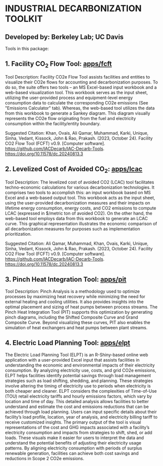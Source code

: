 # INDUSTRIAL DECARBONIZATION TOOLKIT

## Developed by: Berkeley Lab; UC Davis 

Tools in this package:

## 1. Facility CO<sub>2</sub> Flow Tool: [apps/fcft](apps/fcft)

Tool Description:
  Facility CO2e Flow Tool assists facilities and entities to visualize their CO2e flows for accounting and decarbonization purposes. To do so, the suite offers two tools – an MS Excel-based input workbook and a web-based visualization tool. This workbook serves as the input sheet, utilizing the user-provided process and equipment-level energy consumption data to calculate the corresponding CO2e emissions (See "Emissions Calculator" tab). Whereas, the web-based tool utilizes the data from this workbook to generate a Sankey diagram. This diagram visually represents the CO2e flow originating from the fuel and electricity consumption within the facility/entity boundary. 
  
  Suggested Citation: Khan, Ovais, Ali Qamar, Muhammad, Karki, Unique, Sinha, Vedant,  Kissock, John & Rao, Prakash. (2023, October 24). Facility CO2 Flow Tool (FCFT) v0.9. [Computer software]. https://github.com/IACDecarb/IAC-Decarb-Tools. https://doi.org/10.11578/dc.20240813.3

## 2. Levelized Cost of Avoided CO<sub>2</sub>: [apps/lcac](apps/lcac)

   Tool Description:
The levelized cost of avoided CO2 (LCAC) tool facilitates techno-economic calculations for various decarbonization technologies. It comprises two tools to accomplish this: an input workbook based on MS Excel and a web-based output tool. This workbook acts as the input sheet, using the user-provided decarbonization measures and their impacts on lifetime energy consumption, energy costs, and CO2 emissions to compute LCAC (expressed in $/metric ton of avoided CO2). On the other hand, the web-based tool employs data from this workbook to generate an LCAC curve. This graphical representation illustrates the economic comparison of all decarbonization measures for purposes such as implementation prioritization.

  Suggested Citation: Ali Qamar, Muhammad, Khan, Ovais, Karki, Unique, Sinha, Vedant,  Kissock, John & Rao, Prakash. (2023, October 24). Facility CO2 Flow Tool (FCFT) v0.9. [Computer software]. https://github.com/IACDecarb/IAC-Decarb-Tools. https://doi.org/10.11578/dc.20240813.3

## 3. Pinch Heat Integration Tool: [apps/pit](apps/pit)
  Tool Description:
  Pinch Analysis is a methodology used to optimize processes by maximizing heat recovery while minimizing the need for external heating and cooling utilities. It also provides insights into the optimal placement and sizing of heat pumps between process streams. The Pinch Heat Integration Tool (PIT) supports this optimization by generating pinch diagrams, including the Shifted Composite Curve and Grand Composite Curve. Beyond visualizing these curves, PIT also enables the simulation of heat exchangers and heat pumps between plant streams.

## 4. Electric Load Planning Tool: [apps/elpt](apps/elpt)
  The Electric Load Planning Tool (ELPT) is an R-Shiny-based online web application with a user-provided Excel input that assists facilities in understanding the economic and environmental impacts of their electricity consumption. By analyzing electricity use, costs, and grid CO2e emissions, ELPT helps facilities identify potential savings through load management strategies such as load shifting, shedding, and planning. These strategies involve altering the timing of electricity use to periods when electricity is both cheaper and cleaner.
ELPT considers the complexities of Time-of-Use (TOU) retail electricity tariffs and hourly emissions factors, which vary by location and time of day. This detailed analysis allows facilities to better understand and estimate the cost and emissions reductions that can be achieved through load planning. Users can input specific details about their facility’s load profile, location, year of analysis, and electricity billing tariff to receive customized insights. The primary output of the tool is visual representations of the cost and GHG impacts associated with a facility’s electricity consumption and impacts from strategies to shift, shed, or add loads. These visuals make it easier for users to interpret the data and understand the potential benefits of adjusting their electricity usage patterns. By aligning electricity consumption with periods of surplus renewable generation, facilities can achieve both cost savings and reductions in Scope 2 CO2e emissions.


